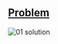 [Problem](https://www.hackerrank.com/challenges/simple-array-sum/problem)
---
![01 solution](https://user-images.githubusercontent.com/44196434/151678424-e451aa61-79e7-4f28-8cc1-8c7e0867d766.png)
